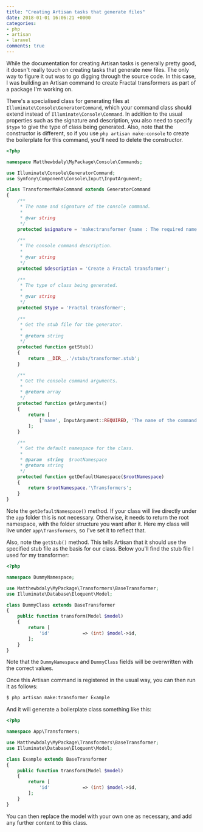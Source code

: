```yaml
---
title: "Creating Artisan tasks that generate files"
date: 2018-01-01 16:06:21 +0000
categories:
- php
- artisan
- laravel
comments: true
---
```


While the documentation for creating Artisan tasks is generally pretty good, it doesn't really touch on creating tasks that generate new files. The only way to figure it out was to go digging through the source code. In this case, I was building an Artisan command to create Fractal transformers as part of a package I'm working on.

There's a specialised class for generating files at `Illuminate\Console\GeneratorCommand`, which your command class should extend instead of `Illuminate\Console\Command`. In addition to the usual properties such as the signature and description, you also need to specify `$type` to give the type of class being generated. Also, note that the constructor is different, so if you use `php artisan make:console` to create the boilerplate for this command, you'll need to delete the constructor.

```php
<?php

namespace Matthewbdaly\MyPackage\Console\Commands;

use Illuminate\Console\GeneratorCommand;
use Symfony\Component\Console\Input\InputArgument;

class TransformerMakeCommand extends GeneratorCommand
{
    /**
     * The name and signature of the console command.
     *
     * @var string
     */
    protected $signature = 'make:transformer {name : The required name of the transformer class}';

    /**
     * The console command description.
     *
     * @var string
     */
    protected $description = 'Create a Fractal transformer';

    /**
     * The type of class being generated.
     *
     * @var string
     */
    protected $type = 'Fractal transformer';

    /**
     * Get the stub file for the generator.
     *
     * @return string
     */
    protected function getStub()
    {
        return __DIR__.'/stubs/transformer.stub';
    }

    /**
     * Get the console command arguments.
     *
     * @return array
     */
    protected function getArguments()
    {
        return [
            ['name', InputArgument::REQUIRED, 'The name of the command.'],
        ];
    }

    /**
     * Get the default namespace for the class.
     *
     * @param  string  $rootNamespace
     * @return string
     */
    protected function getDefaultNamespace($rootNamespace)
    {
        return $rootNamespace.'\Transformers';
    }
}
```

Note the `getDefaultNamespace()` method. If your class will live directly under the `app` folder this is not necessary. Otherwise, it needs to return the root namespace, with the folder structure you want after it. Here my class will live under `app\Transformers`, so I've set it to reflect that.

Also, note the `getStub()` method. This tells Artisan that it should use the specified stub file as the basis for our class. Below you'll find the stub file I used for my transformer:

```php
<?php

namespace DummyNamespace;

use Matthewbdaly\MyPackage\Transformers\BaseTransformer;
use Illuminate\Database\Eloquent\Model;

class DummyClass extends BaseTransformer
{
    public function transform(Model $model)
    {
        return [
            'id'            => (int) $model->id,
        ];
    }
}
```

Note that the `DummyNamespace` and `DummyClass` fields will be overwritten with the correct values.

Once this Artisan command is registered in the usual way, you can then run it as follows:

```bash
$ php artisan make:transformer Example
```

And it will generate a boilerplate class something like this:

```php
<?php

namespace App\Transformers;

use Matthewbdaly\MyPackage\Transformers\BaseTransformer;
use Illuminate\Database\Eloquent\Model;

class Example extends BaseTransformer
{
    public function transform(Model $model)
    {
        return [
            'id'            => (int) $model->id,
        ];
    }
}
```

You can then replace the model with your own one as necessary, and add any further content to this class.
